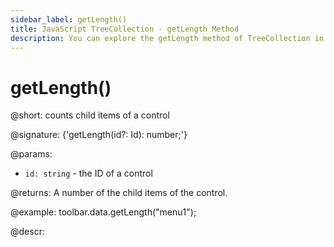 ```yaml
---
sidebar_label: getLength()
title: JavaScript TreeCollection - getLength Method 
description: You can explore the getLength method of TreeCollection in the documentation of the DHTMLX JavaScript UI library. Browse developer guides and API reference, try out code examples and live demos, and download a free 30-day evaluation version of DHTMLX Suite.
---
```


# getLength()

@short: counts child items of a control

@signature: {'getLength(id?: Id): number;'}

@params:
- `id: string` - the ID of a control

@returns:
A number of the child items of the control.

@example:
toolbar.data.getLength("menu1");

@descr:
